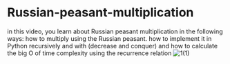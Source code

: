 # Russian-peasant-multiplication
in this video, you learn about Russian peasant multiplication in the following ways: how to multiply using the Russian peasant. how to implement it in Python recursively and with (decrease and conquer) and how to calculate the  big O of time complexity using the recurrence relation
![1(1)](https://github.com/Rose303/Russian-peasant-multiplication/assets/44304863/3f485120-3955-4bb0-b411-92b48160b249)
